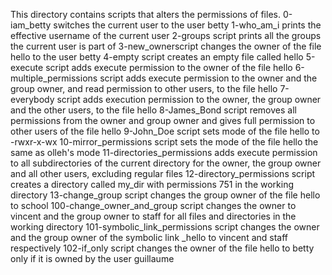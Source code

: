 This directory contains scripts that alters the permissions of files.
0-iam_betty switches the current user to the user betty
1-who_am_i prints the effective username of the current user
2-groups script prints all the groups the current user is part of
3-new_ownerscript changes the owner of the file hello to the user betty
4-empty script creates an empty file called hello
5-execute script adds execute permission to the owner of the file hello
6-multiple_permissions script adds execute permission to the owner and the group owner, and read permission to other users, to the file hello
7-everybody script adds execution permission to the owner, the group owner and the other users, to the file hello
8-James_Bond script removes all permissions from the owner and group owner and gives full permission to other users of the file hello
9-John_Doe script sets mode of the file hello to -rwxr-x-wx
10-mirror_permissions script sets the mode of the file hello the same as olleh's mode
11-directories_permissions adds execute permission to all subdirectories of the current directory for the owner, the group owner and all other users, excluding regular files
12-directory_permissions script creates a directory called my_dir with permissions 751 in the working directory
13-change_group script changes the group owner of the file hello to school
100-change_owner_and_group script changes the owner to vincent and the group owner to staff for all files and directories in the working directory
101-symbolic_link_permissions script changes the owner and the group owner of the symbolic link  _hello to vincent and staff respectively
102-if_only script changes the owner of the file hello to betty only if it is owned by the user guillaume
